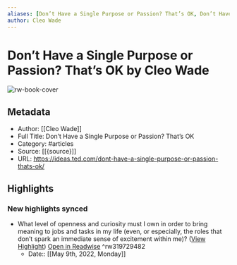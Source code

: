 ```yaml
---
aliases: [Don’t Have a Single Purpose or Passion? That’s OK, Don’t Have a Single Purpose or Passion? That’s OK]
author: Cleo Wade
---
```

# Don’t Have a Single Purpose or Passion? That’s OK by Cleo Wade

![rw-book-cover](https://ideas.ted.com/wp-content/uploads/sites/3/2020/12/FINAL_TED-8-Not-having-a-single-passion.jpg)

## Metadata
- Author: [[Cleo Wade]]
- Full Title: Don’t Have a Single Purpose or Passion? That’s OK
- Category: #articles
- Source: [[{source}]]
- URL: https://ideas.ted.com/dont-have-a-single-purpose-or-passion-thats-ok/

## Highlights
### New highlights synced
- What level of openness and curiosity must I own in order to bring meaning to jobs and tasks in my life (even, or especially, the roles that don’t spark an immediate sense of excitement within me)? ([View Highlight](https://read.readwise.io/read/01g2manbdt2ybkskwqjv6tvzn6)) [Open in Readwise](https://readwise.io/open/319729482) ^rw319729482
    - Date:: [[May 9th, 2022, Monday]]
